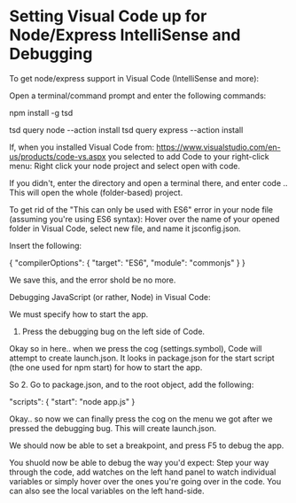 # Setting Visual Code up for Node/Express IntelliSense and Debugging

To get node/express support in Visual Code (IntelliSense and more): 

Open a terminal/command prompt and enter the following commands: 

npm install -g tsd 

tsd query node --action install
tsd query express --action install 

If, when you installed Visual Code from: https://www.visualstudio.com/en-us/products/code-vs.aspx you selected to add Code to your right-click menu: Right click your node project and select open with code. 

If you didn't, enter the directory and open a terminal there, and enter code .. This will open the whole (folder-based) project. 

To get rid of the "This can only be used with ES6" error in your node file (assuming you're using ES6 syntax): Hover over the name of your opened folder in Visual Code, select new file, and name it jsconfig.json.

Insert the following: 

{
    "compilerOptions": {
        "target": "ES6",
        "module": "commonjs"
    }
}

We save this, and the error shold be no more. 

Debugging JavaScript (or rather, Node) in Visual Code: 

We must specify how to start the app. 

1. Press the debugging bug on the left side of Code. 

Okay so in here.. when we press the cog (settings.symbol), Code will attempt to create launch.json. It looks in package.json for the start script (the one used for npm start) for how to start the app.

So 2. Go to package.json, and to the root object, add the following: 

"scripts": {
    "start": "node app.js"
}

Okay.. so now we can finally press the cog on the menu we got after we pressed the debugging bug. This will create launch.json.

We should now be able to set a breakpoint, and press F5 to debug the app.

You shuold now be able to debug the way you'd expect: Step your way through the code, add watches on the left hand panel to watch individual variables or simply hover over the ones you're going over in the code.
You can also see the local variables on the left hand-side. 
